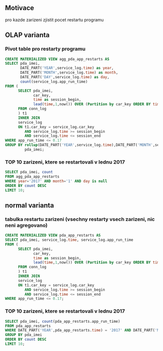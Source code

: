 ## Motivace

pro kazde zarizeni zjistit pocet restartu programu

## OLAP varianta
### Pivot table pro restarty programu

```sql
CREATE MATERIALIZED VIEW agg_pda_app_restarts AS 
SELECT pda_imei,
       DATE_PART('YEAR',service_log.time) as year,
       DATE_PART('MONTH',service_log.time) as month,
       DATE_PART('DAY',service_log.time) as day,
       count(service_log.app_run_time) 
FROM (
      SELECT pda_imei,
             car_key,
             time as session_begin,
             lead(time,1,now()) OVER (Partition by car_key ORDER BY time) AS session_end 
      FROM conn_log
      ) t1 
      INNER JOIN 
      service_log 
      ON t1.car_key = service_log.car_key 
         AND service_log.time >= session_begin 
         AND service_log.time <= session_end 
WHERE app_run_time <= 0.17 
GROUP BY rollup(DATE_PART('YEAR',service_log.time),DATE_PART('MONTH',service_log.time),DATE_PART('DAY',service_log.time)),
         pda_imei;
```

### TOP 10 zarizeni, ktere se restartovali v lednu 2017

```sql
SELECT pda_imei, count 
FROM agg_pda_app_restarts 
WHERE year='2017' AND month='1' AND day is null 
ORDER BY count DESC 
LIMIT 10;
```

## normal varianta

### tabulka restartu zarizeni (vsechny restarty vsech zarizeni, nic neni agregovano)

```sql
CREATE MATERIALIZED VIEW pda_app_restarts AS  
SELECT pda_imei, service_log.time, service_log.app_run_time 
FROM (
      SELECT pda_imei,
             car_key,
             time as session_begin,
             lead(time,1,now()) OVER (Partition by car_key ORDER BY time) AS session_end 
      FROM conn_log
      ) t1 
      INNER JOIN 
      service_log 
      ON t1.car_key = service_log.car_key 
         AND service_log.time >= session_begin 
         AND service_log.time <= session_end 
WHERE app_run_time <= 0.17;
```

### TOP 10 zarizeni, ktere se restartovali v lednu 2017

```sql
SELECT pda_imei, count(pda_app_restarts.app_run_time) 
FROM pda_app_restarts 
WHERE DATE_PART('YEAR',pda_app_restarts.time) = '2017' AND DATE_PART('MONTH',pda_app_restarts.time)='1' 
GROUP BY pda_imei 
ORDER BY count DESC 
LIMIT 10;
```
